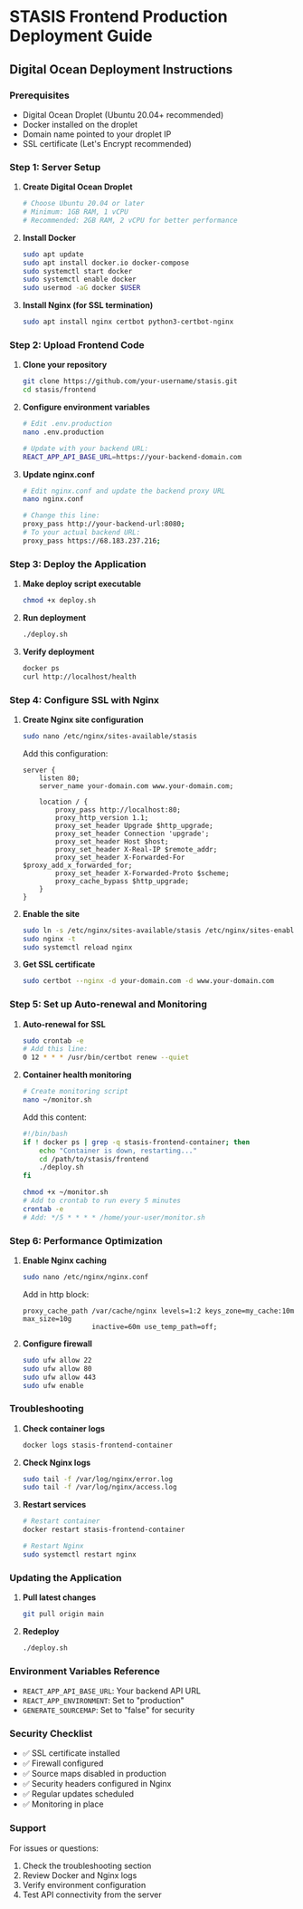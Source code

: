 # STASIS Frontend Production Deployment Guide

## Digital Ocean Deployment Instructions

### Prerequisites
- Digital Ocean Droplet (Ubuntu 20.04+ recommended)
- Docker installed on the droplet
- Domain name pointed to your droplet IP
- SSL certificate (Let's Encrypt recommended)

### Step 1: Server Setup

1. **Create Digital Ocean Droplet**
   ```bash
   # Choose Ubuntu 20.04 or later
   # Minimum: 1GB RAM, 1 vCPU
   # Recommended: 2GB RAM, 2 vCPU for better performance
   ```

2. **Install Docker**
   ```bash
   sudo apt update
   sudo apt install docker.io docker-compose
   sudo systemctl start docker
   sudo systemctl enable docker
   sudo usermod -aG docker $USER
   ```

3. **Install Nginx (for SSL termination)**
   ```bash
   sudo apt install nginx certbot python3-certbot-nginx
   ```

### Step 2: Upload Frontend Code

1. **Clone your repository**
   ```bash
   git clone https://github.com/your-username/stasis.git
   cd stasis/frontend
   ```

2. **Configure environment variables**
   ```bash
   # Edit .env.production
   nano .env.production
   
   # Update with your backend URL:
   REACT_APP_API_BASE_URL=https://your-backend-domain.com
   ```

3. **Update nginx.conf**
   ```bash
   # Edit nginx.conf and update the backend proxy URL
   nano nginx.conf
   
   # Change this line:
   proxy_pass http://your-backend-url:8080;
   # To your actual backend URL:
   proxy_pass https://68.183.237.216;
   ```

### Step 3: Deploy the Application

1. **Make deploy script executable**
   ```bash
   chmod +x deploy.sh
   ```

2. **Run deployment**
   ```bash
   ./deploy.sh
   ```

3. **Verify deployment**
   ```bash
   docker ps
   curl http://localhost/health
   ```

### Step 4: Configure SSL with Nginx

1. **Create Nginx site configuration**
   ```bash
   sudo nano /etc/nginx/sites-available/stasis
   ```

   Add this configuration:
   ```nginx
   server {
       listen 80;
       server_name your-domain.com www.your-domain.com;
       
       location / {
           proxy_pass http://localhost:80;
           proxy_http_version 1.1;
           proxy_set_header Upgrade $http_upgrade;
           proxy_set_header Connection 'upgrade';
           proxy_set_header Host $host;
           proxy_set_header X-Real-IP $remote_addr;
           proxy_set_header X-Forwarded-For $proxy_add_x_forwarded_for;
           proxy_set_header X-Forwarded-Proto $scheme;
           proxy_cache_bypass $http_upgrade;
       }
   }
   ```

2. **Enable the site**
   ```bash
   sudo ln -s /etc/nginx/sites-available/stasis /etc/nginx/sites-enabled/
   sudo nginx -t
   sudo systemctl reload nginx
   ```

3. **Get SSL certificate**
   ```bash
   sudo certbot --nginx -d your-domain.com -d www.your-domain.com
   ```

### Step 5: Set up Auto-renewal and Monitoring

1. **Auto-renewal for SSL**
   ```bash
   sudo crontab -e
   # Add this line:
   0 12 * * * /usr/bin/certbot renew --quiet
   ```

2. **Container health monitoring**
   ```bash
   # Create monitoring script
   nano ~/monitor.sh
   ```

   Add this content:
   ```bash
   #!/bin/bash
   if ! docker ps | grep -q stasis-frontend-container; then
       echo "Container is down, restarting..."
       cd /path/to/stasis/frontend
       ./deploy.sh
   fi
   ```

   ```bash
   chmod +x ~/monitor.sh
   # Add to crontab to run every 5 minutes
   crontab -e
   # Add: */5 * * * * /home/your-user/monitor.sh
   ```

### Step 6: Performance Optimization

1. **Enable Nginx caching**
   ```bash
   sudo nano /etc/nginx/nginx.conf
   ```

   Add in http block:
   ```nginx
   proxy_cache_path /var/cache/nginx levels=1:2 keys_zone=my_cache:10m max_size=10g 
                    inactive=60m use_temp_path=off;
   ```

2. **Configure firewall**
   ```bash
   sudo ufw allow 22
   sudo ufw allow 80
   sudo ufw allow 443
   sudo ufw enable
   ```

### Troubleshooting

1. **Check container logs**
   ```bash
   docker logs stasis-frontend-container
   ```

2. **Check Nginx logs**
   ```bash
   sudo tail -f /var/log/nginx/error.log
   sudo tail -f /var/log/nginx/access.log
   ```

3. **Restart services**
   ```bash
   # Restart container
   docker restart stasis-frontend-container
   
   # Restart Nginx
   sudo systemctl restart nginx
   ```

### Updating the Application

1. **Pull latest changes**
   ```bash
   git pull origin main
   ```

2. **Redeploy**
   ```bash
   ./deploy.sh
   ```

### Environment Variables Reference

- `REACT_APP_API_BASE_URL`: Your backend API URL
- `REACT_APP_ENVIRONMENT`: Set to "production"
- `GENERATE_SOURCEMAP`: Set to "false" for security

### Security Checklist

- ✅ SSL certificate installed
- ✅ Firewall configured
- ✅ Source maps disabled in production
- ✅ Security headers configured in Nginx
- ✅ Regular updates scheduled
- ✅ Monitoring in place

### Support

For issues or questions:
1. Check the troubleshooting section
2. Review Docker and Nginx logs
3. Verify environment configuration
4. Test API connectivity from the server
